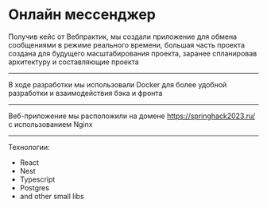 # Онлайн мессенджер

Получив кейс от Вебпрактик, мы создали приложение для обмена сообщениями в режиме реального времени,
большая часть проекта создана для будущего масштабирования проекта, заранее спланировав архитектуру и составляющие проекта

---

В ходе разработки мы использовали Docker для более удобной разработки и взаимодействия бэка и фронта

---

Веб-приложение мы расположили на домене https://springhack2023.ru/ с использованием Nginx

---

Технологии:
- React
- Nest
- Typescript
- Postgres
- and other small libs
